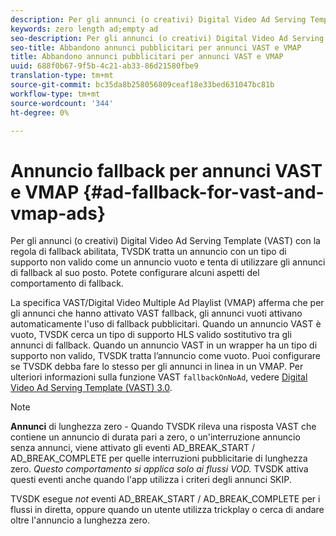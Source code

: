 ```yaml
---
description: Per gli annunci (o creativi) Digital Video Ad Serving Template (VAST) con la regola di fallback abilitata, TVSDK tratta un annuncio con un tipo di supporto non valido come un annuncio vuoto e tenta di utilizzare gli annunci di fallback al suo posto. Potete configurare alcuni aspetti del comportamento di fallback.
keywords: zero length ad;empty ad
seo-description: Per gli annunci (o creativi) Digital Video Ad Serving Template (VAST) con la regola di fallback abilitata, TVSDK tratta un annuncio con un tipo di supporto non valido come un annuncio vuoto e tenta di utilizzare gli annunci di fallback al suo posto. Potete configurare alcuni aspetti del comportamento di fallback.
seo-title: Abbandono annunci pubblicitari per annunci VAST e VMAP
title: Abbandono annunci pubblicitari per annunci VAST e VMAP
uuid: 688f0b67-9f5b-4c21-ab33-86d21580fbe9
translation-type: tm+mt
source-git-commit: bc35da8b258056809ceaf18e33bed631047bc81b
workflow-type: tm+mt
source-wordcount: '344'
ht-degree: 0%

---
```



# Annuncio fallback per annunci VAST e VMAP {#ad-fallback-for-vast-and-vmap-ads}

Per gli annunci (o creativi) Digital Video Ad Serving Template (VAST) con la regola di fallback abilitata, TVSDK tratta un annuncio con un tipo di supporto non valido come un annuncio vuoto e tenta di utilizzare gli annunci di fallback al suo posto. Potete configurare alcuni aspetti del comportamento di fallback.

La specifica VAST/Digital Video Multiple Ad Playlist (VMAP) afferma che per gli annunci che hanno attivato VAST fallback, gli annunci vuoti attivano automaticamente l&#39;uso di fallback pubblicitari. Quando un annuncio VAST è vuoto, TVSDK cerca un tipo di supporto HLS valido sostitutivo tra gli annunci di fallback. Quando un annuncio VAST in un wrapper ha un tipo di supporto non valido, TVSDK tratta l’annuncio come vuoto. Puoi configurare se TVSDK debba fare lo stesso per gli annunci in linea in un VMAP. Per ulteriori informazioni sulla funzione VAST `fallbackOnNoAd`, vedere [Digital Video Ad Serving Template (VAST) 3.0](https://www.iab.net/guidelines/508676/digitalvideo/vsuite/vast).

>[!NOTE]
>
>**Annunci**  di lunghezza zero - Quando TVSDK rileva una risposta VAST che contiene un annuncio di durata pari a zero, o un&#39;interruzione annuncio senza annunci, viene attivato gli eventi AD_BREAK_START / AD_BREAK_COMPLETE per quelle interruzioni pubblicitarie di lunghezza zero. *Questo comportamento si applica solo ai flussi VOD.* TVSDK attiva questi eventi anche quando l&#39;app utilizza i criteri degli annunci SKIP.
>
>TVSDK esegue *not* eventi AD_BREAK_START / AD_BREAK_COMPLETE per i flussi in diretta, oppure quando un utente utilizza trickplay o cerca di andare oltre l&#39;annuncio a lunghezza zero.